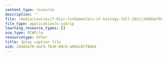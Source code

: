 ```yaml
---
content_type: resource
description: ''
file: /media/courses/7-01sc-fundamentals-of-biology-fall-2011/2dddda70daf4fb3680c9a80a10ff86b4_tMr9XH64rtM.srt
file_type: application/x-subrip
learning_resource_types: []
ocw_type: OCWFile
resourcetype: Other
title: 3play caption file
uid: 2dddda70-daf4-fb36-80c9-a80a10ff86b4
---
```

